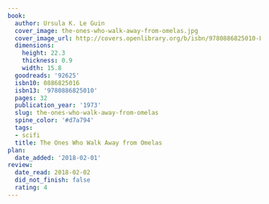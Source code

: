 ```yaml
---
book:
  author: Ursula K. Le Guin
  cover_image: the-ones-who-walk-away-from-omelas.jpg
  cover_image_url: http://covers.openlibrary.org/b/isbn/9780886825010-L.jpg
  dimensions:
    height: 22.3
    thickness: 0.9
    width: 15.8
  goodreads: '92625'
  isbn10: 0886825016
  isbn13: '9780886825010'
  pages: 32
  publication_year: '1973'
  slug: the-ones-who-walk-away-from-omelas
  spine_color: '#d7a794'
  tags:
  - scifi
  title: The Ones Who Walk Away from Omelas
plan:
  date_added: '2018-02-01'
review:
  date_read: 2018-02-02
  did_not_finish: false
  rating: 4
---
```

